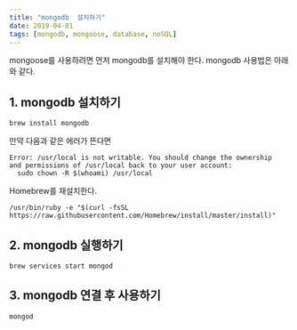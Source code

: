 ```yaml
---
title: "mongodb  설치하기"
date: 2019-04-01
tags: [mongodb, mongoose, database, noSQL]
---
```


mongoose를 사용하려면 먼저 mongodb를 설치해야 한다. mongodb 사용법은 아래와 같다.

## 1. mongodb 설치하기

```
brew install mongodb
```

만약 다음과 같은 에러가 뜬다면
```
Error: /usr/local is not writable. You should change the ownership
and permissions of /usr/local back to your user account:
  sudo chown -R $(whoami) /usr/local
```

Homebrew를 재설치한다.
```
/usr/bin/ruby -e "$(curl -fsSL https://raw.githubusercontent.com/Homebrew/install/master/install)"
```

## 2. mongodb 실행하기

```
brew services start mongod
```

## 3. mongodb 연결 후 사용하기

```
mongod
```
